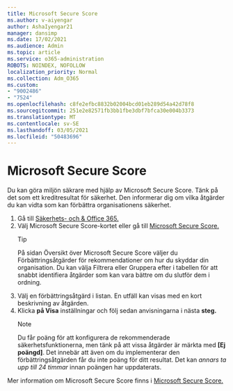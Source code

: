 ```yaml
---
title: Microsoft Secure Score
ms.author: v-aiyengar
author: AshaIyengar21
manager: dansimp
ms.date: 17/02/2021
ms.audience: Admin
ms.topic: article
ms.service: o365-administration
ROBOTS: NOINDEX, NOFOLLOW
localization_priority: Normal
ms.collection: Adm_O365
ms.custom:
- "9002486"
- "7524"
ms.openlocfilehash: c8fe2efbc8832b02004bcd01eb289d54a42d78f8
ms.sourcegitcommit: 251e2e82571fb3bb1fbe3dbf7bfca30e004b3373
ms.translationtype: MT
ms.contentlocale: sv-SE
ms.lasthandoff: 03/05/2021
ms.locfileid: "50483696"
---
```

# <a name="microsoft-secure-score"></a>Microsoft Secure Score

Du kan göra miljön säkrare med hjälp av Microsoft Secure Score. Tänk på det som ett kreditresultat för säkerhet. Den informerar dig om vilka åtgärder du kan vidta som kan förbättra organisationens säkerhet.

1. Gå till [Säkerhets- och & Office 365.](https://go.microsoft.com/fwlink/p/?linkid=2077143)
1. Välj Microsoft Secure Score-kortet eller gå till [Microsoft Secure Score.](https://go.microsoft.com/fwlink/?linkid=2099589)
    > [!TIP]
    >  På sidan Översikt över Microsoft Secure Score väljer du Förbättringsåtgärder för rekommendationer om hur du skyddar din organisation. Du kan välja Filtrera eller Gruppera efter i tabellen för att snabbt identifiera åtgärder som kan vara bättre om du slutför dem i ordning.
1. Välj en förbättringsåtgärd i listan. En utfäll kan visas med en kort beskrivning av åtgärden.
1. Klicka **på Visa** inställningar och följ sedan anvisningarna i nästa **steg.**
    > [!NOTE]
    > Du får poäng för att konfigurera de rekommenderade säkerhetsfunktionerna, men tänk på att vissa åtgärder är märkta med **[Ej poängd]**. Det innebär att även om du implementerar den förbättringsåtgärden får du inte poäng för ditt resultat. Det kan *annars ta upp till 24 timmar* innan poängen har uppdaterats.

Mer information om Microsoft Secure Score finns i [Microsoft Secure Score.](https://go.microsoft.com/fwlink/?linkid=2103077)